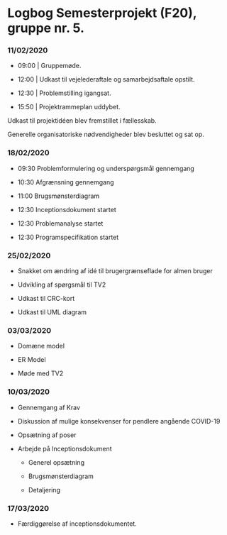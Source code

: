 # Logbog Semesterprojekt (F20), gruppe nr. 5.

### 11/02/2020

- 09:00 | Gruppemøde.

- 12:00 | Udkast til vejelederaftale og samarbejdsaftale opstilt.

- 12:30 | Problemstilling igangsat.

- 15:50 | Projektrammeplan uddybet.

Udkast til projektidéen blev fremstillet i fællesskab.

Generelle organisatoriske nødvendigheder blev besluttet og sat op.

### 18/02/2020

- 09:30 Problemformulering og underspørgsmål gennemgang

- 10:30 Afgrænsning gennemgang

- 11:00 Brugsmønsterdiagram

- 12:30 Inceptionsdokument startet

- 12:30 Problemanalyse startet

- 12:30 Programspecifikation startet

### 25/02/2020

- Snakket om ændring af idé til brugergrænseflade for almen bruger

- Udvikling af spørgsmål til TV2

- Udkast til CRC-kort

- Udkast til UML diagram

### 03/03/2020

- Domæne model

- ER Model

- Møde med TV2

### 10/03/2020

- Gennemgang af Krav

- Diskussion af mulige konsekvenser for pendlere angående COVID-19

- Opsætning af poser

- Arbejde på Inceptionsdokument

    - Generel opsætning
  
    - Brugsmønsterdiagram
    
    - Detaljering

### 17/03/2020

- Færdiggørelse af inceptionsdokumentet.
